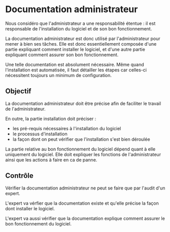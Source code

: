 Documentation administrateur
============================

Nous considéro que l'administrateur a une responsabilité étentue : il est responsable de l'installation du logiciel et de son bon fonctionnement.

La documentation administrateur est donc utilisé par l'administrateur pour mener à bien ses tâches. Elle est donc essentiellement composée d'une partie expliquant comment installer le logiciel, et d'une autre partie expliquant comment assurer son bon fonctionnement.

Une telle documentation est absolument nécessaire. Même quand l'installation est automatisée, il faut détailler les étapes car celles-ci nécessitent toujours un minimum de configuration.

Objectif
--------

La documentation administrateur doit être précise afin de faciliter le travail de l'administrateur.

En outre, la partie installation doit préciser :

* les pré-requis nécessaires à l'installation du logiciel
* le processus d'installation
* la façon dont on peut vérifier que l'installation s'est bien déroulée

La partie relative au bon fonctionnement du logiciel dépend quant à elle uniquement du logiciel. Elle doit expliquer les fonctions de l'administrateur ainsi que les actions à faire en ca de panne.

Contrôle
--------

Vérifier la documentation administrateur ne peut se faire que par l'audit d'un expert.

L'expert va vérfier que la documentation existe et qu'elle précise la façon dont installer le logiciel.

L'expert va aussi vérifier que la documentation explique comment assurer le bon fonctionnement du logiciel.